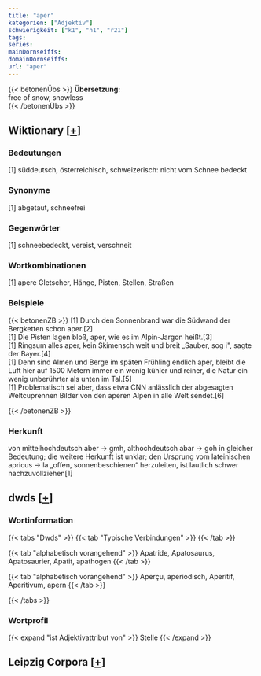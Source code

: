 ```yaml
---
title: "aper"
kategorien: ["Adjektiv"]
schwierigkeit: ["k1", "h1", "r21"]
tags:
series:
mainDornseiffs:
domainDornseiffs:
url: "aper"
---
```


{{< betonenÜbs >}}
**Übersetzung:**  
free of snow, snowless  
{{< /betonenÜbs >}}

## Wiktionary [[+](https://de.wiktionary.org/wiki/aper)]

### Bedeutungen
[1] süddeutsch, österreichisch, schweizerisch: nicht vom Schnee bedeckt  

### Synonyme
[1] abgetaut, schneefrei  

### Gegenwörter
[1] schneebedeckt, vereist, verschneit  

### Wortkombinationen
[1] apere Gletscher, Hänge, Pisten, Stellen, Straßen  

### Beispiele
{{< betonenZB >}}
[1] Durch den Sonnenbrand war die Südwand der Bergketten schon aper.[2]  
[1] Die Pisten lagen bloß, aper, wie es im Alpin-Jargon heißt.[3]  
[1] Ringsum alles aper, kein Skimensch weit und breit „Sauber, sog i", sagte der Bayer.[4]  
[1] Denn sind Almen und Berge im späten Frühling endlich aper, bleibt die Luft hier auf 1500 Metern immer ein wenig kühler und reiner, die Natur ein wenig unberührter als unten im Tal.[5]  
[1] Problematisch sei aber, dass etwa CNN anlässlich der abgesagten Weltcuprennen Bilder von den aperen Alpen in alle Welt sendet.[6]  

{{< /betonenZB >}}
### Herkunft
von mittelhochdeutsch aber → gmh, althochdeutsch abar → goh in gleicher Bedeutung; die weitere Herkunft ist unklar; den Ursprung vom lateinischen apricus → la „offen, sonnenbeschienen“ herzuleiten, ist lautlich schwer nachzuvollziehen[1]  



## dwds [[+](https://www.dwds.de/wb/aper)]

### Wortinformation
{{< tabs "Dwds" >}}
{{< tab "Typische Verbindungen" >}}
{{< /tab >}}

{{< tab "alphabetisch vorangehend" >}}
Apatride, Apatosaurus, Apatosaurier, Apatit, apathogen
{{< /tab >}}

{{< tab "alphabetisch vorangehend" >}}
Aperçu, aperiodisch, Aperitif, Aperitivum, apern
{{< /tab >}}

{{< /tabs >}}

### Wortprofil
{{< expand "ist Adjektivattribut von" >}} Stelle {{< /expand >}}

## Leipzig Corpora [[+](https://corpora.uni-leipzig.de/en/res?word=aper&corpusId=deu_newscrawl-public_2018)]

